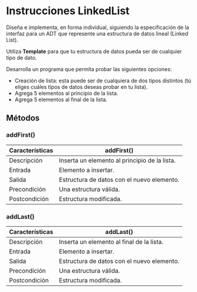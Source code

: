 # Instrucciones LinkedList

Diseña e implementa, en forma individual, siguiendo la especificación de la interfaz para un ADT que represente una estructura de datos lineal (Linked List).

Utiliza **Template** para que tu estructura de datos pueda ser de cualquier tipo de dato. 

Desarrolla un programa que permita probar las siguientes opciones:

- Creación de lista: esta puede ser de cualquiera de dos tipos distintos (tú eliges cuáles tipos de datos deseas probar en tu lista).
- Agrega 5 elementos al principio de la lista.
- Agrega 5 elementos al final de la lista.

## Métodos

### addFirst()

| Características | addFirst() |
|--|--|
| Descripción | Inserta un elemento al principio de la lista.|
| Entrada | Elemento a insertar.|
| Salida | Estructura de datos con el nuevo elemento. |
| Precondición | Una estructura válida.|
| Postcondición | Estructura modificada.|

### addLast()

| Características | addLast() |
|--|--|
| Descripción | Inserta un elemento al final de la lista.|
| Entrada | Elemento a insertar.|
| Salida | Estructura de datos con el nuevo elemento.|
| Precondición | Una estructura válida.|
| Postcondición | Estructura modificada.|
